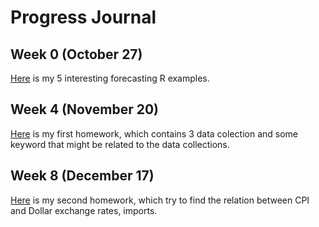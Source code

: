 # Progress Journal

## Week 0 (October 27)
[Here](files/HW0/Goksel-Bilici_example_homework_0.html) is my 5 interesting forecasting R examples.

## Week 4 (November 20)
[Here](files/HW1/Goksel-Bilici_HW1.html) is my first homework, which contains 3 data colection and some keyword that might be related to the data collections.


## Week 8 (December 17)
[Here](files/HW2/Goksel-Bilici_HW2.html) is my second homework, which try to find the relation between CPI and Dollar exchange rates, imports.
